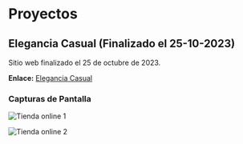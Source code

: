 # Proyectos

## Elegancia Casual (Finalizado el 25-10-2023)

Sitio web finalizado el 25 de octubre de 2023.

**Enlace:** [Elegancia Casual](https://elengancia-casual.000webhostapp.com/templates/pagina.php)

### Capturas de Pantalla

![Tienda online 1](https://github.com/Anconita/Proyectos/assets/99112245/2b90fbce-0b9f-4542-90da-65a7c1e834bd)

![Tienda online 2](https://github.com/Anconita/Proyectos/assets/99112245/bea41ce7-5936-4009-a644-a0ca78d7b2e5)

